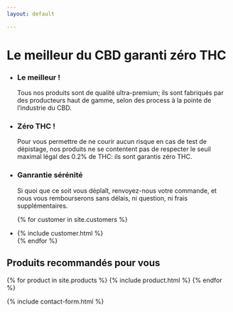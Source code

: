 ```yaml
---
layout: default

---
```

<div class="about">

<h1>Le meilleur du CBD garanti zéro THC</h1>

<ul class="cols3 cols">
<li>
<div class="icon" style="background-image: url({{ "assets/images/best.png" | relative_url }}"></div>

<h3>Le meilleur !</h3>

Tous nos produits sont de qualité ultra-premium; ils sont fabriqués par des producteurs haut de gamme, selon des process à la pointe de l’industrie du CBD.

</li><li>
<div class="icon" style="background-image: url({{ "assets/images/zero-percent-thc.png" | relative_url }}"></div>

<h3>Zéro THC !</h3>

Pour vous permettre de ne courir aucun risque en cas de test de dépistage, nos produits ne se contentent pas de respecter le seuil maximal légal des 0.2% de THC: ils sont garantis zéro THC.

</li><li>

<div class="icon" style="background-image: url({{ "assets/images/money-back.png" | relative_url }}"></div>

<h3>Ganrantie sérénité</h3>

Si quoi que ce soit vous déplaît, renvoyez-nous votre commande, et nous vous rembourserons sans délais, ni question, ni frais supplémentaires.

</li>
</ul>

<ul class="cols2 cols">

{% for customer in site.customers %}
  <li>{% include customer.html %}</li>
{% endfor %}

</ul>

<h2>Produits recommandés pour vous</h2>

</div>


{% for product in site.products %}
  {% include product.html %}
{% endfor %}

{% include contact-form.html %}
